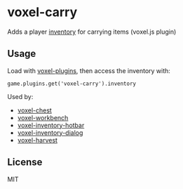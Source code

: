 # voxel-carry

Adds a player [inventory](https://github.com/deathcap/inventory) for carrying items (voxel.js plugin)

## Usage

Load with [voxel-plugins](https://github.com/deathcap/voxel-plugins), then access the inventory with:

    game.plugins.get('voxel-carry').inventory

Used by:

* [voxel-chest](https://github.com/deathcap/voxel-chest)
* [voxel-workbench](https://github.com/deathcap/voxel-workbench)
* [voxel-inventory-hotbar](https://github.com/deathcap/voxel-inventory-hotbar)
* [voxel-inventory-dialog](https://github.com/deathcap/voxel-inventory-dialog)
* [voxel-harvest](https://github.com/deathcap/voxel-harvest)

## License

MIT
